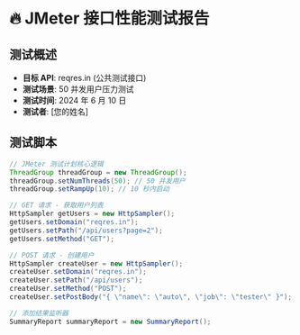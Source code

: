 # 🔥 JMeter 接口性能测试报告

## 测试概述
- **目标 API**: reqres.in (公共测试接口)
- **测试场景**: 50 并发用户压力测试
- **测试时间**: 2024 年 6 月 10 日
- **测试者**: [您的姓名]

## 测试脚本
```java
// JMeter 测试计划核心逻辑
ThreadGroup threadGroup = new ThreadGroup();
threadGroup.setNumThreads(50); // 50 并发用户
threadGroup.setRampUp(10); // 10 秒内启动

// GET 请求 - 获取用户列表
HttpSampler getUsers = new HttpSampler();
getUsers.setDomain("reqres.in");
getUsers.setPath("/api/users?page=2");
getUsers.setMethod("GET");

// POST 请求 - 创建用户
HttpSampler createUser = new HttpSampler();
createUser.setDomain("reqres.in");
createUser.setPath("/api/users");
createUser.setMethod("POST");
createUser.setPostBody("{ \"name\": \"auto\", \"job\": \"tester\" }");

// 添加结果监听器
SummaryReport summaryReport = new SummaryReport();
